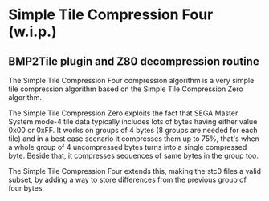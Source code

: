 # Simple Tile Compression Four (w.i.p.)

## BMP2Tile plugin and Z80 decompression routine

The Simple Tile Compression Four compression algorithm is a very simple tile compression algorithm based on the Simple Tile Compression Zero algorithm.

The Simple Tile Compression Zero exploits the fact that SEGA Master System mode-4 tile data typically includes lots of bytes having either value 0x00 or 0xFF. It works on groups of 4 bytes (8 groups are needed for each tile) and in a best case scenario it compresses them up to 75%, that's when a whole group of 4 uncompressed bytes turns into a single compressed byte. Beside that, it compresses sequences of same bytes in the group too.

The Simple Tile Compression Four extends this, making the stc0 files a valid subset, by adding a way to store differences from the previous group of four bytes.

